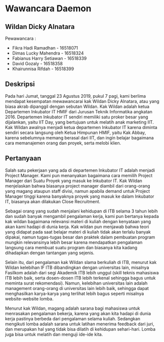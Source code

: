 # Wawancara Daemon

## Wildan Dicky Alnatara

Pewawancara :

- Fikra Hadi Ramadhan - 16518071
- Dimas Lucky Mahendra - 16518324
- Fabianus Harry Setiawan - 16518339
- David Gozaly - 16518358
- Khairunnisa Rifdah - 16518399

## Deskripsi

Pada hari Jumat, tanggal 23 Agustus 2019, pukul 7 pagi, kami berlima mendapat kesempatan mewawancarai kak Wildan Dicky Alnatara, atau yang biasa akrab dipanggil dengan sebutan Wildan. Kak Wildan adalah ketua Departemen Inkubator IT HMIF dari Jurusan Teknik Informatika angkatan 2016. Departemen Inkubator IT sendiri memiliki satu proker besar yang dijalankan, yaitu IIT Day, yang bertujuan untuk melatih anak marketing IIT. Kak Wildan awalnya menjadi ketua departemen Inkubator IT karena diminta sendiri secara langsung oleh Ketua Himpunan HMIF, yaitu Kak Abbay, karena sebelumnya memang berasal dari IIT, dan ingin belajar bagaimana cara memanajemen orang dan proyek, serta melobi klien.

## Pertanyaan

Salah satu pekerjaan yang ada di departemen Inkubator IT adalah menjadi Project Manager. Kami pun menanyakan bagaimana cara memilih Project Manager dari Suatu Proyek yang masuk ke Inkubator IT. Kak Wildan menjelaskan bahwa biasanya project manager diambil dari orang-orang yang magang ataupun staff divisi, namun apabila demand untuk Project Manager tinggi karena banyaknya proyek yang masuk ke dalam Inkubator IT, biasanya akan dilakukan Close Recruitment.

Sebagai orang yang sudah menjalani kehidupan di ITB selama 3 tahun lebih dan sudah banyak mengambil pengalaman kerja, kami pun bertanya kepada kak wildan bagaimana relevansi materi di kuliah dengan kenyataan yang akan kami hadapi di dunia kerja. Kak wildan pun menjawab bahwa teori yang didapat pada saat belajar materi di kuliah tidak akan terlalu banyak dipakai, namun tugas-tugas besar dan praktek dalam pembuatan program mungkin relevansinya lebih besar karena mendapatkan pengalaman langsung cara membuat suatu program dan biasanya kita kadang dihadapkan dengan tantangan yang sejenis.

Selain itu, dari pengalaman kak Wildan slama berkuliah di ITB, menurut kak Wildan kelebihan IF ITB dibandingkan dengan universitas lain, misalnya Fasilkom adalah dari segi Akademik ITB lebih unggul (skill teknis mahasiswa ITB lebih baik, serta dosen-dosen ITB lebih terkenal sehingga bagus untuk meminta surat rekomendasi). Namun, kelebihan universitas lain adalah management orang-orang di universitas lain lebih baik, sehingga dapat menghasilkan karya-karya yang terlihat lebih bagus seperti misalnya website-website lomba.

Menurut kak Wildan, magang adalah sarana bagi mahasiswa untuk menrasakan pengalaman bekerja, karena yang akan kita hadapi di dunia kerja pastinya berbeda dari pengalaman selama kuliah. Sedangkan mengikuti lomba adalah sarana untuk latihan menerima feedback dari juri, dan merupakan hal yang tidak bisa dilatih di kehidupan sehari-hari. Lomba juga bisa untuk melatih dan menguji ide-ide kita. 
